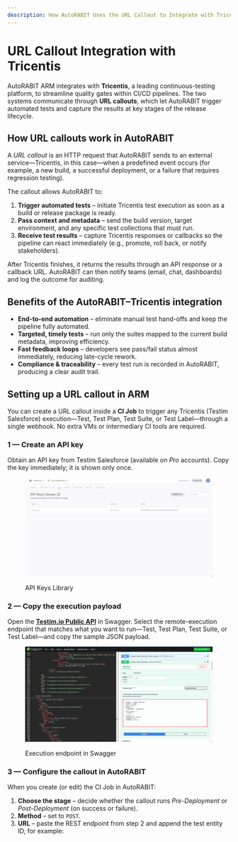 ```yaml
---
description: How AutoRABIT Uses the URL Callout to Integrate with Tricentis
---
```


# URL Callout Integration with Tricentis

AutoRABIT ARM integrates with **Tricentis**, a leading continuous-testing platform, to streamline quality gates within CI/CD pipelines. The two systems communicate through **URL callouts**, which let AutoRABIT trigger automated tests and capture the results at key stages of the release lifecycle.

## How URL callouts work in AutoRABIT

A _URL callout_ is an HTTP request that AutoRABIT sends to an external service—Tricentis, in this case—when a predefined event occurs (for example, a new build, a successful deployment, or a failure that requires regression testing).

The callout allows AutoRABIT to:

1. **Trigger automated tests** – initiate Tricentis test execution as soon as a build or release package is ready.
2. **Pass context and metadata** – send the build version, target environment, and any specific test collections that must run.
3. **Receive test results** – capture Tricentis responses or callbacks so the pipeline can react immediately (e.g., promote, roll back, or notify stakeholders).

After Tricentis finishes, it returns the results through an API response or a callback URL. AutoRABIT can then notify teams (email, chat, dashboards) and log the outcome for auditing.

## Benefits of the AutoRABIT–Tricentis integration

* **End-to-end automation** – eliminate manual test hand-offs and keep the pipeline fully automated.
* **Targeted, timely tests** – run only the suites mapped to the current build metadata, improving efficiency.
* **Fast feedback loops** – developers see pass/fail status almost immediately, reducing late-cycle rework.
* **Compliance & traceability** – every test run is recorded in AutoRABIT, producing a clear audit trail.

## Setting up a URL callout in ARM

You can create a URL callout inside a **CI Job** to trigger any Tricentis (Testim Salesforce) execution—Test, Test Plan, Test Suite, or Test Label—through a single webhook. No extra VMs or intermediary CI tools are required.

### 1 — Create an API key

Obtain an API key from Testim Salesforce (available on _Pro_ accounts). Copy the key immediately; it is shown only once.

<figure><img src="../../../.gitbook/assets/image (9) (1) (1) (1) (1) (1) (1) (1) (1).png" alt="API Keys Library page"><figcaption><p>API Keys Library</p></figcaption></figure>

### 2 — Copy the execution payload

Open the [**Testim.io Public API**](https://editor.swagger.io/?url=https://raw.githubusercontent.com/testimio/public-openapi/main/api.yaml) in Swagger. Select the remote-execution endpoint that matches what you want to run—Test, Test Plan, Test Suite, or Test Label—and copy the sample JSON payload.

<figure><img src="../../../.gitbook/assets/image (1) (1) (1) (1) (1) (1) (1) (1) (1) (1) (1) (1) (1) (1) (1) (1) (1) (1) (1) (1) (1) (1) (1) (1) (1) (1) (1) (1) (1) (1).png" alt="Tricentis Swagger execution endpoint"><figcaption><p>Execution endpoint in Swagger</p></figcaption></figure>

### 3 — Configure the callout in AutoRABIT

When you create (or edit) the CI Job in AutoRABIT:

1. **Choose the stage** – decide whether the callout runs _Pre-Deployment_ or _Post-Deployment_ (on success or failure).
2. **Method** – set to `POST`.
3. **URL** – paste the REST endpoint from step 2 and append the test entity ID, for example:
